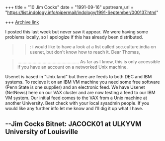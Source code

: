 +++
title = "10 Jim Cocks"
date = "1991-09-16"
upstream_url = "https://list.indology.info/pipermail/indology/1991-September/000137.html"

+++
[Archive link](https://list.indology.info/pipermail/indology/1991-September/000137.html)

I posted this last week but never saw it appear.  We were having some
problems locally, so I apologize if this has already been distributed.

 >>   : i would like to have a look at a list called
 >>     soc.culture.india on usenet, but don't know how to reach it.
 >> Dear Thomas,

>.................................................  As far as I
>know, this is only accessible if you have an account on a networked
>Unix machine.

Usenet is based in "Unix land" but there are feeds to both DEC and
IBM systems.  To recieve it on an IBM VM machine you need some free
software (Penn State is one supplier) and an electronic feed.  We
have Usenet (NetNews) here on our VAX cluster and are now testing a
feed to our IBM VM system.  Our initial feed comes to the VAX from
a Unix machine at another University.  Best check with your local
sysadmin people.  If you would like any further info let me know and
I'll dig it up what I have.

   --Jim Cocks   Bitnet: JACOCK01 at ULKYVM
     University of Louisville
 ---------





